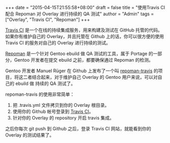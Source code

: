 +++
date = "2015-04-15T21:55:58+08:00"
draft = false
title = "使用Travis CI 配合 Repoman 对 Overlay 进行持续的 QA 测试"
author = "Admin"
tags = ["Overlay", "Travis CI", "Repoman"]
+++

[Travis CI](https://travis-ci.org/) 是一个在线的持续集成服务，用来构建及测试在 GitHub 托管的代码。如果你有维护自己的 Overlay，并且托管在 Github 上的话，你可以很方便的使用 Travis CI 的服务对自己的 Overlay 进行持续的测试。
<!--more-->

[Repoman](https://dev.gentoo.org/~zmedico/portage/doc/man/repoman.1.html) 是一个针对 Gentoo ebuild 做 QA 测试的工具，属于 Portage 的一部分，Gentoo 开发者在提交 ebuild 之前，都要确保通过 Repoman 的检测。

Gentoo 开发者 Manuel Rüger 在 Github 上发布了一个叫 [repoman-travis](https://github.com/mrueg/repoman-travis) 的项目，将这二者结合起来，对于维护自己 Overlay 的 Gentoo 用户来说，可以对自己的 ebuild 做 持续的 QA 测试了。

repoman-travis 的使用非常简单：

 1. 把 .travis.yml 文件拷贝到你的 Overlay 根目录。
 2. 使用你的 Github 帐号登录到 [Travis CI](https://travis-ci.org/)。
 3. 针对你的 Overlay 的 repository 开启 travis 集成。
 
之后你每次 git push 到 Github 之后，登录 Travis CI 网站，就能看到你的 Overlay 的测试结果了。